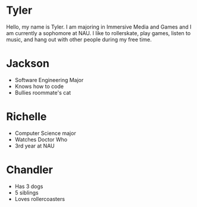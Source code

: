 # Tyler #
Hello, my name is Tyler. I am majoring in Immersive Media and Games and I am currently a sophomore at NAU. I like to rollerskate, play games, listen to music, and hang out with other people during my free time.

# Jackson #
- Software Engineering Major
- Knows how to code
- Bullies roommate's cat

# Richelle #
- Computer Science major
- Watches Doctor Who
- 3rd year at NAU

# Chandler #
- Has 3 dogs
- 5 siblings
- Loves rollercoasters
